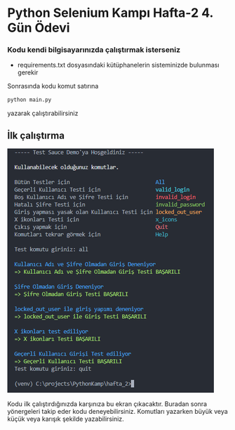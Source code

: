 # Python Selenium Kampı Hafta-2 4. Gün Ödevi

### Kodu kendi bilgisayarınızda çalıştırmak isterseniz
- requirements.txt dosyasındaki kütüphanelerin sisteminizde bulunması gerekir

Sonrasında kodu komut satırına
```sh
python main.py
```
yazarak çalıştırabilirsiniz

## İlk çalıştırma

![start_image](./screenshots/first_start.PNG)

Kodu ilk çalıştırdığınızda karşınıza bu ekran çıkacaktır. Buradan sonra yönergeleri takip eder kodu deneyebilirsiniz. Komutları yazarken büyük veya küçük veya karışık şekilde yazabilirsiniz.

